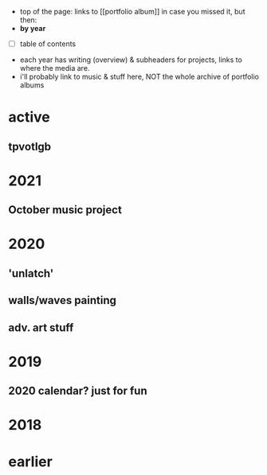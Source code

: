 - top of the page: links to [[portfolio album]] in case you missed it, but then:
- __by year__
- [ ] table of contents
- each year has writing (overview) & subheaders for projects, links to where the media are.
- i'll probably link to music & stuff here, NOT the whole archive of portfolio albums


# active
## tpvotlgb

# 2021
## October music project
## 

# 2020
## 'unlatch'
## walls/waves painting
## adv. art stuff

# 2019
## 2020 calendar? just for fun

# 2018

# earlier
